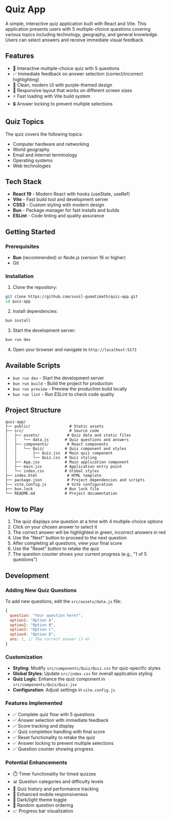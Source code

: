 # Quiz App

A simple, interactive quiz application built with React and Vite. This application presents users with 5 multiple-choice questions covering various topics including technology, geography, and general knowledge. Users can select answers and receive immediate visual feedback.

## Features

- 🎯 Interactive multiple-choice quiz with 5 questions
- ✅ Immediate feedback on answer selection (correct/incorrect highlighting)
- 🎨 Clean, modern UI with purple-themed design
- 📱 Responsive layout that works on different screen sizes
- ⚡ Fast loading with Vite build system
- 🔒 Answer locking to prevent multiple selections

## Quiz Topics

The quiz covers the following topics:
- Computer hardware and networking
- World geography
- Email and internet terminology
- Operating systems
- Web technologies

## Tech Stack

- **React 19** - Modern React with hooks (useState, useRef)
- **Vite** - Fast build tool and development server
- **CSS3** - Custom styling with modern design
- **Bun** - Package manager for fast installs and builds
- **ESLint** - Code linting and quality assurance

## Getting Started

### Prerequisites

- **Bun** (recommended) or Node.js (version 16 or higher)
- Git

### Installation

1. Clone the repository:
```bash
git clone https://github.com/sunil-gumatimath/quiz-app.git
cd quiz-app
```

2. Install dependencies:
```bash
bun install
```

3. Start the development server:
```bash
bun run dev
```

4. Open your browser and navigate to `http://localhost:5173`

## Available Scripts

- `bun run dev` - Start the development server
- `bun run build` - Build the project for production
- `bun run preview` - Preview the production build locally
- `bun run lint` - Run ESLint to check code quality

## Project Structure

```
quiz-app/
├── public/                 # Static assets
├── src/                    # Source code
│   ├── assets/            # Quiz data and static files
│   │   └── data.js       # Quiz questions and answers
│   ├── components/        # React components
│   │   └── Quiz/         # Quiz component and styles
│   │       ├── Quiz.jsx  # Main quiz component
│   │       └── Quiz.css  # Quiz styling
│   ├── App.jsx           # Main application component
│   ├── main.jsx          # Application entry point
│   └── index.css         # Global styles
├── index.html             # HTML template
├── package.json           # Project dependencies and scripts
├── vite.config.js         # Vite configuration
├── bun.lock              # Bun lock file
└── README.md             # Project documentation
```

## How to Play

1. The quiz displays one question at a time with 4 multiple-choice options
2. Click on your chosen answer to select it
3. The correct answer will be highlighted in green, incorrect answers in red
4. Use the "Next" button to proceed to the next question
5. After completing all questions, view your final score
6. Use the "Reset" button to retake the quiz
7. The question counter shows your current progress (e.g., "1 of 5 questions")

## Development

### Adding New Quiz Questions

To add new questions, edit the `src/assets/data.js` file:

```javascript
{
  question: "Your question here?",
  option1: "Option A",
  option2: "Option B",
  option3: "Option C",
  option4: "Option D",
  ans: 1, // The correct answer (1-4)
}
```

### Customization

- **Styling**: Modify `src/components/Quiz/Quiz.css` for quiz-specific styles
- **Global Styles**: Update `src/index.css` for overall application styling
- **Quiz Logic**: Enhance the quiz component in `src/components/Quiz/Quiz.jsx`
- **Configuration**: Adjust settings in `vite.config.js`

### Features Implemented

- ✅ Complete quiz flow with 5 questions
- ✅ Answer selection with immediate feedback
- ✅ Score tracking and display
- ✅ Quiz completion handling with final score
- ✅ Reset functionality to retake the quiz
- ✅ Answer locking to prevent multiple selections
- ✅ Question counter showing progress

### Potential Enhancements

- ⏱️ Timer functionality for timed quizzes
- 📊 Question categories and difficulty levels
- 🎯 Quiz history and performance tracking
- 📱 Enhanced mobile responsiveness
- 🎨 Dark/light theme toggle
- 🔀 Random question ordering
- 📈 Progress bar visualization
